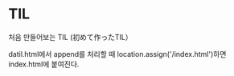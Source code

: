 # TIL
처음 만들어보는 TIL (初めて作ったTIL）

datil.html에서 append를 처리할 때 location.assign('/index.html')하면 index.html에 붙여진다.
